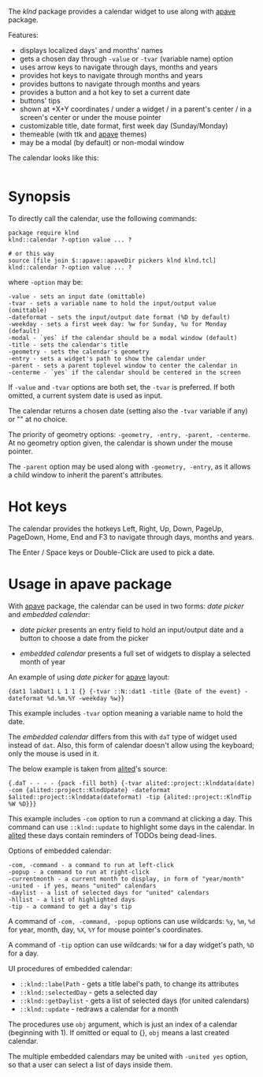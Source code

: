 The *klnd* package provides a calendar widget to use along with [apave](../pave/index.html) package.

  Features:

  - displays localized days' and months' names
  - gets a chosen day through `-value` or `-tvar` (variable name) option
  - uses arrow keys to navigate through days, months and years
  - provides hot keys to navigate through months and years
  - provides buttons to navigate through months and years
  - provides a button and a hot key to set a current date
  - buttons' tips
  - shown at +X+Y coordinates / under a widget / in a parent's center / in a screen's center or under the mouse pointer
  - customizable title, date format, first week day (Sunday/Monday)
  - themeable (with ttk and [apave](../pave/index.html) themes)
  - may be a modal (by default) or non-modal window

  The calendar looks like this:

  <img src="../pave/files/widgdat2.png" class="media" alt="">

# Synopsis

  To directly call the calendar, use the following commands:

    package require klnd
    klnd::calendar ?-option value ... ?

    # or this way
    source [file join $::apave::apaveDir pickers klnd klnd.tcl]
    klnd::calendar ?-option value ... ?

  where `-option` may be:

    -value - sets an input date (omittable)
    -tvar - sets a variable name to hold the input/output value (omittable)
    -dateformat - sets the input/output date format (%D by default)
    -weekday - sets a first week day: %w for Sunday, %u for Monday (default)
    -modal - `yes` if the calendar should be a modal window (default)
    -title - sets the calendar's title
    -geometry - sets the calendar's geometry
    -entry - sets a widget's path to show the calendar under
    -parent - sets a parent toplevel window to center the calendar in
    -centerme - `yes` if the calendar should be centered in the screen

  If `-value` and `-tvar` options are both set, the `-tvar` is preferred. If both omitted, a current system date is used as input.

  The calendar returns a chosen date (setting also the `-tvar` variable if any) or "" at no choice.

  The priority of geometry options: `-geometry, -entry, -parent, -centerme`. At no geometry option given, the calendar is shown under the mouse pointer.

  The `-parent` option may be used along with `-geometry, -entry`, as it allows a child window to inherit the parent's attributes.

# Hot keys

  The calendar provides the hotkeys Left, Right, Up, Down, PageUp, PageDown, Home, End and F3 to navigate through days, months and years.

  The Enter / Space keys or Double-Click are used to pick a date.

# Usage in apave package

  With [apave](../pave/index.html) package, the calendar can be used in two forms: <em>date picker</em> and <em>embedded calendar</em>:

   * <em>date picker</em> presents an entry field to hold an input/output date and a button to choose a date from the picker

   * <em>embedded calendar</em> presents a full set of widgets to display a selected month of year

  An example of using <em>date picker</em> for [apave](../pave/index.html) layout:

    {dat1 labDat1 L 1 1 {} {-tvar ::N::dat1 -title {Date of the event} -dateformat %d.%m.%Y -weekday %w}}

  This example includes `-tvar` option meaning a variable name to hold the date.

The <em>embedded calendar</em> differs from this with `daT` type of widget used instead of `dat`. Also, this form of calendar doesn't allow using the keyboard; only the mouse is used in it.

  The below example is taken from [alited](../alited/index.html)'s source:

    {.daT - - - - {pack -fill both} {-tvar alited::project::klnddata(date) -com {alited::project::KlndUpdate} -dateformat $alited::project::klnddata(dateformat) -tip {alited::project::KlndTip %W %D}}}

  This example includes `-com` option to run a command at clicking a day. This command can use `::klnd::update` to highlight some days in the calendar. In [alited](../alited/index.html) these days contain  reminders of TODOs being dead-lines.

  Options of embedded calendar:

    -com, -command - a command to run at left-click
    -popup - a command to run at right-click
    -currentmonth - a current month to display, in form of "year/month"
    -united - if yes, means "united" calendars
    -daylist - a list of selected days for "united" calendars
    -hllist - a list of highlighted days
    -tip - a command to get a day's tip

A command of `-com, -command, -popup` options can use wildcards: `%y`, `%m`, `%d` for year, month, day, `%X`, `%Y` for mouse pointer's coordinates.

A command of `-tip` option can use wildcards: `%W` for a day widget's path, `%D` for a day.

  UI procedures of embedded calendar:

  * `::klnd::labelPath` - gets a title label's path, to change its attributes
  * `::klnd::selectedDay` - gets a selected day
  * `::klnd::getDaylist` - gets a list of selected days (for united calendars)
  * `::klnd::update` - redraws a calendar for a month

  The procedures use `obj` argument, which is just an index of a calendar (beginning with 1). If omitted or equal to {}, `obj` means a last created calendar.

  The multiple embedded calendars may be united with `-united yes` option, so that a user can select a list of days inside them.
